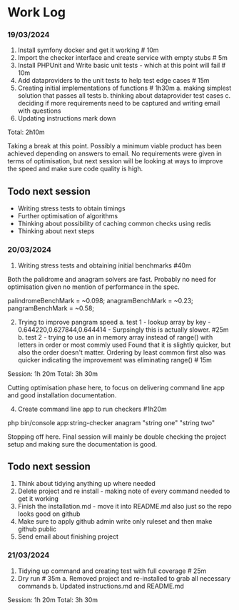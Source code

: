 # Work Log

### 19/03/2024
1. Install symfony docker and get it working # 10m
2. Import the checker interface and create service with empty stubs # 5m
3. Install PHPUnit and Write basic unit tests - which at this point will fail # 10m
4. Add dataproviders to the unit tests to help test edge cases # 15m
5. Creating initial implementations of functions # 1h30m
    a. making simplest solution that passes all tests
    b. thinking about dataprovider test cases
    c. deciding if more requirements need to be captured and writing email with questions
6. Updating instructions mark down

Total: 2h10m

Taking a break at this point. Possibly a minimum viable product has been achieved depending on answers to email. No requirements were given in terms of optimisation, but next session will be looking at ways to improve the speed and make sure code quality is high.

Todo next session
-----------------
* Writing stress tests to obtain timings
* Further optimisation of algorithms
* Thinking about possibility of caching common checks using redis
* Thinking about next steps

### 20/03/2024

1. Writing stress tests and obtaining initial benchmarks #40m

Both the palidrome and anagram solvers are fast. Probably no need for optimisation given no mention of performance in the spec.

palindromeBenchMark = ~0.098;
anagramBenchMark = ~0.23;
pangramBenchMark = ~0.58;

2. Trying to improve pangram speed
    a. test 1 - lookup array by key - 0.644220,0.627844,0.644414 - Surpsingly this is actually slower. #25m
    b. test 2 - trying to use an in memory array instead of range() with letters in order or most commly used
    Found that it is slightly quicker, but also the order doesn't matter. Ordering by least common first also was quicker
    indicating the improvement was eliminating range() # 15m

Session: 1h 20m
Total: 3h 30m

Cutting optimisation phase here, to focus on delivering command line app and good installation documentation.

4. Create command line app to run checkers #1h20m

php bin/console app:string-checker anagram "string one" "string two"

Stopping off here. Final session will mainly be double checking the project setup and making sure the documentation is good.

Todo next session
-----------------
1. Think about tidying anything up where needed
2. Delete project and re install - making note of every command needed to get it working
3. Finish the installation.md - move it into README.md also just so the repo looks good on github
4. Make sure to apply github admin write only ruleset and then make github public
5. Send email about finishing project

### 21/03/2024

1. Tidying up command and creating test with full coverage # 25m
2. Dry run # 35m
    a. Removed project and re-installed to grab all necessary commands
    b. Updated instructions.md and README.md


Session: 1h 20m
Total: 3h 30m